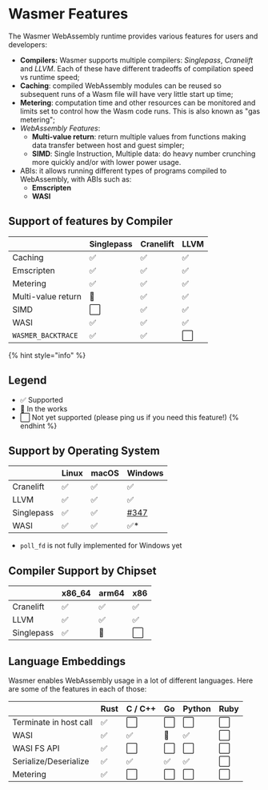 # Wasmer Features

The Wasmer WebAssembly runtime provides various features for users and developers:

* **Compilers:** Wasmer supports multiple compilers: _Singlepass_, _Cranelift_ and _LLVM_. Each of these have different tradeoffs of compilation speed vs runtime speed;
* **Caching**: compiled WebAssembly modules can be reused so subsequent runs of a Wasm file will have very little start up time;
* **Metering**: computation time and other resources can be monitored and limits set to control how the Wasm code runs. This is also known as "gas metering";
* _WebAssembly Features_:
  * **Multi-value return**: return multiple values from functions making data transfer between host and guest simpler;
  * **SIMD**: Single Instruction, Multiple data: do heavy number crunching more quickly and/or with lower power usage.
* ABIs: it allows running different types of programs compiled to WebAssembly, with ABIs such as:
  * **Emscripten**
  * **WASI**

## Support of features by Compiler

|  | Singlepass | Cranelift | LLVM |
| :--- | :--- | :--- | :--- |
| Caching | ✅ | ✅ | ✅ |
| Emscripten | ✅ | ✅ | ✅ |
| Metering | ✅ | ✅ | ✅ |
| Multi-value return | 🔄 | ✅ | ✅ |
| SIMD | ⬜ | ✅ | ✅ |
| WASI | ✅ | ✅ | ✅ |
| `WASMER_BACKTRACE` | ✅ | ✅ | ⬜ |

{% hint style="info" %}
## Legend

* ✅ Supported
* 🔄 In the works
* ⬜ Not yet supported \(please ping us if you need this feature!\)
{% endhint %}

## Support by Operating System

|  | Linux | macOS | Windows |
| :--- | :--- | :--- | :--- |
| Cranelift | ✅ | ✅ | ✅ |
| LLVM | ✅ | ✅ | ✅ |
| Singlepass | ✅ | ✅ | [\#347](https://github.com/wasmerio/wasmer/issues/347) |
| WASI | ✅ | ✅ | ✅\* |

* `poll_fd` is not fully implemented for Windows yet


## Compiler Support by Chipset

|  | x86_64 | arm64 | x86 |
| :--- | :--- | :--- | :--- |
| Cranelift | ✅ | ✅ | ✅ |
| LLVM | ✅ | ✅ | ✅ |
| Singlepass | ✅ | 🔄 | ⬜ |

## Language Embeddings

Wasmer enables WebAssembly usage in a lot of different languages.
Here are some of the features in each of those:

|  | Rust | C / C++ | Go | Python | Ruby |
| :--- | :--- | :--- | :--- | :--- | :--- |
| Terminate in host call | ✅ | ⬜ | ⬜ | ⬜ | ⬜ |
| WASI | ✅ | ✅ | 🔄 | ✅ | ⬜ |
| WASI FS API | ✅ | ⬜ | ⬜ | ⬜ | ⬜ |
| Serialize/Deserialize | ✅ | ✅ | ✅ | ✅ | ⬜ |
| Metering | ✅ | ⬜ | ⬜ | ⬜ | ⬜ |

